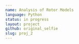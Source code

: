 ```yaml
---
name: Analysis of Rotor Models
language: Python
status: in progress
layout: project
github: original_selfie
slug: proj_2
---
```

